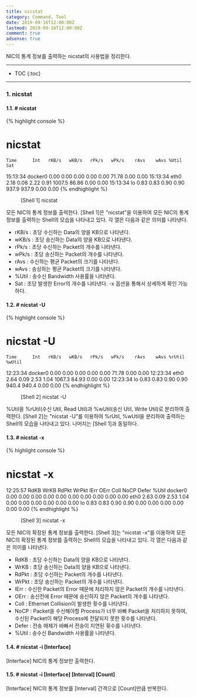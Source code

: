 ```yaml
---
title: nicstat
category: Command, Tool
date: 2019-09-16T12:00:00Z
lastmod: 2019-09-16T12:00:00Z
comment: true
adsense: true
---
```


NIC의 통계 정보를 출력하는 nicstat의 사용법을 정리한다.

***

* TOC
{:toc}

***

### 1. nicstat

#### 1.1. # nicstat

{% highlight console %}
# nicstat
    Time      Int   rKB/s   wKB/s   rPk/s   wPk/s    rAvs    wAvs %Util    Sat
15:13:34  docker0    0.00    0.00    0.00    0.00    0.00   71.78  0.00   0.00
15:13:34     eth0    2.18    0.08    2.22    0.91  1007.5   86.86  0.00   0.00
15:13:34       lo    0.83    0.83    0.90    0.90   937.9   937.9  0.00   0.00
{% endhighlight %}
<figure>
<figcaption class="caption">[Shell 1] nicstat</figcaption>
</figure>

모든 NIC의 통계 정보를 출력한다. [Shell 1]은 "nicstat"을 이용하여 모든 NIC의 통계 정보를 출력하는 Shell의 모습을 나타내고 있다. 각 열은 다음과 같은 의미를 나타낸다.

* rKB/s : 초당 수신하는 Data의 양을 KB으로 나타낸다.
* wKB/s : 초당 송신하는 Data의 양을 KB으로 나타낸다. 
* rPk/s : 초당 수신하는 Packet의 개수를 나타낸다.
* wPk/s : 초당 송신하는 Packet의 개수를 나타낸다.
* rAvs : 수신하는 평균 Packet의 크기를 나타낸다.
* wAvs : 송싱하는 평균 Packet의 크기를 나타낸다.
* %Util : 송수신 Bandwidth 사용률을 나타낸다.
* Sat : 초당 발생한 Error의 개수를 나타낸다. -x 옵션을 통해서 상세하게 확인 가능하다.

#### 1.2. # nicstat -U

{% highlight console %}
# nicstat -U
    Time      Int   rKB/s   wKB/s   rPk/s   wPk/s    rAvs    wAvs %rUtil %wUtil
12:23:34  docker0    0.00    0.00    0.00    0.00    0.00   71.78   0.00   0.00
12:23:34     eth0    2.64    0.09    2.53    1.04  1067.3   84.93   0.00   0.00
12:23:34       lo    0.83    0.83    0.90    0.90   940.4   940.4   0.00   0.00
{% endhighlight %}
<figure>
<figcaption class="caption">[Shell 2] nicstat -U</figcaption>
</figure>

%Util을 %rUtil(수신 Util, Read Util)과 %wUtil(송신 Util, Write Util)로 분리하여 출력한다. [Shell 2]는 "nicstat -U"를 이용하여 %rUtil, %wUtil을 분리하여 출력하는 Shell의 모습을 나타내고 있다. 나머지는 [Shell 1]과 동일하다.

#### 1.3. # nicstat -x

{% highlight console %}
# nicstat -x  
12:25:57      RdKB    WrKB   RdPkt   WrPkt   IErr  OErr  Coll  NoCP Defer  %Util
docker0       0.00    0.00    0.00    0.00   0.00  0.00  0.00  0.00  0.00   0.00
eth0          2.63    0.09    2.53    1.04   0.00  0.00  0.00  0.00  0.00   0.00
lo            0.83    0.83    0.90    0.90   0.00  0.00  0.00  0.00  0.00   0.00
{% endhighlight %}
<figure>
<figcaption class="caption">[Shell 3] nicstat -x</figcaption>
</figure>

모든 NIC의 확장된 통계 정보를 출력한다. [Shell 3]는 "nicstat -x"를 이용하여 모든 NIC의 확장된 통계 정보를 출력하는 Shell의 모습을 나타내고 있다. 각 열은 다음과 같은 의미를 나타낸다.

* RdKB : 초당 수신하는 Data의 양을 KB으로 나타낸다.
* WrKB : 초당 송신하는 Data의 양을 KB으로 나타낸다. 
* RdPkt : 초당 수신하는 Packet의 개수를 나타낸다.
* WrPkt : 초당 송신하는 Packet의 개수를 나타낸다.
* IErr : 수신한 Packet의 Error 때문에 처리하지 않은 Packet의 개수를 나타낸다.
* OErr : 송신전에 Error 때문에 송신하지 않은 Packet의 개수를 나타낸다.
* Coll : Ethernet Collision이 발생한 횟수를 나타낸다.
* NoCP : Packet을 수신해야할 Process가 너무 바빠 Packet을 처리하지 못하여, 수신된 Packet이 해당 Process에 전달되지 못한 횟수를 나타낸다.
* Defer : 전송 매체가 바빠서 전송이 지연된 횟수를 나타낸다.
* %Util : 송수신 Bandwidth 사용률을 나타낸다.

#### 1.4. # nicstat -i [Interface]

[Interface] NIC의 통계 정보만 출력한다.

#### 1.5. # nicstat -i [Interface] [Interval] [Count]

[Interface] NIC의 통계 정보를 [Interval] 간격으로 [Count]만큼 반복한다.
